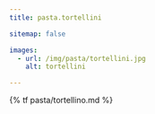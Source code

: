```yaml
---
title: pasta.tortellini

sitemap: false

images:
  - url: /img/pasta/tortellini.jpg
    alt: tortellini

---
```


{% tf pasta/tortellino.md %}